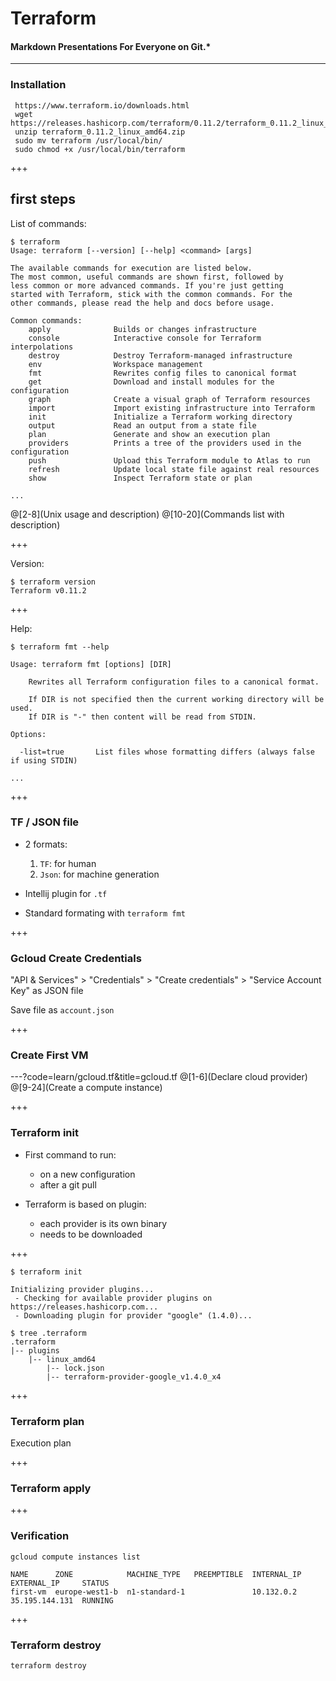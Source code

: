 # Terraform


#### Markdown Presentations For Everyone on Git.*

---




### Installation

```
 https://www.terraform.io/downloads.html
 wget https://releases.hashicorp.com/terraform/0.11.2/terraform_0.11.2_linux_amd64.zip
 unzip terraform_0.11.2_linux_amd64.zip
 sudo mv terraform /usr/local/bin/
 sudo chmod +x /usr/local/bin/terraform
```

+++

## first steps
List of commands:

```
$ terraform
Usage: terraform [--version] [--help] <command> [args]

The available commands for execution are listed below.
The most common, useful commands are shown first, followed by
less common or more advanced commands. If you're just getting
started with Terraform, stick with the common commands. For the
other commands, please read the help and docs before usage.

Common commands:
    apply              Builds or changes infrastructure
    console            Interactive console for Terraform interpolations
    destroy            Destroy Terraform-managed infrastructure
    env                Workspace management
    fmt                Rewrites config files to canonical format
    get                Download and install modules for the configuration
    graph              Create a visual graph of Terraform resources
    import             Import existing infrastructure into Terraform
    init               Initialize a Terraform working directory
    output             Read an output from a state file
    plan               Generate and show an execution plan
    providers          Prints a tree of the providers used in the configuration
    push               Upload this Terraform module to Atlas to run
    refresh            Update local state file against real resources
    show               Inspect Terraform state or plan

...
```
@[2-8](Unix usage and description)
@[10-20](Commands list with description)

+++

Version:

```
$ terraform version
Terraform v0.11.2
```

+++

Help:
```
$ terraform fmt --help

Usage: terraform fmt [options] [DIR]

	Rewrites all Terraform configuration files to a canonical format.

	If DIR is not specified then the current working directory will be used.
	If DIR is "-" then content will be read from STDIN.

Options:

  -list=true       List files whose formatting differs (always false if using STDIN)

...
```

+++

### TF / JSON file
* 2 formats:
  1. `TF`: for human
  2. `Json`: for machine generation

* Intellij plugin for `.tf`

* Standard formating with `terraform fmt`

+++

### Gcloud Create Credentials
"API & Services" > "Credentials" > "Create credentials" > "Service Account Key" as JSON file

Save file as `account.json`

+++

### Create First VM
---?code=learn/gcloud.tf&title=gcloud.tf
@[1-6](Declare cloud provider)
@[9-24](Create a compute instance)

+++

### Terraform init
* First command to run:
  * on a new configuration
  * after a git pull

* Terraform is based on plugin:
  * each provider is its own binary
  * needs to be downloaded

+++

```
$ terraform init

Initializing provider plugins...
 - Checking for available provider plugins on https://releases.hashicorp.com...
 - Downloading plugin for provider "google" (1.4.0)...

$ tree .terraform
.terraform
|-- plugins
    |-- linux_amd64
        |-- lock.json
        |-- terraform-provider-google_v1.4.0_x4
```

+++

### Terraform plan
Execution plan

+++

### Terraform apply

+++

### Verification

```
gcloud compute instances list

NAME      ZONE            MACHINE_TYPE   PREEMPTIBLE  INTERNAL_IP  EXTERNAL_IP     STATUS
first-vm  europe-west1-b  n1-standard-1               10.132.0.2   35.195.144.131  RUNNING

```
+++

### Terraform destroy

```
terraform destroy
```
